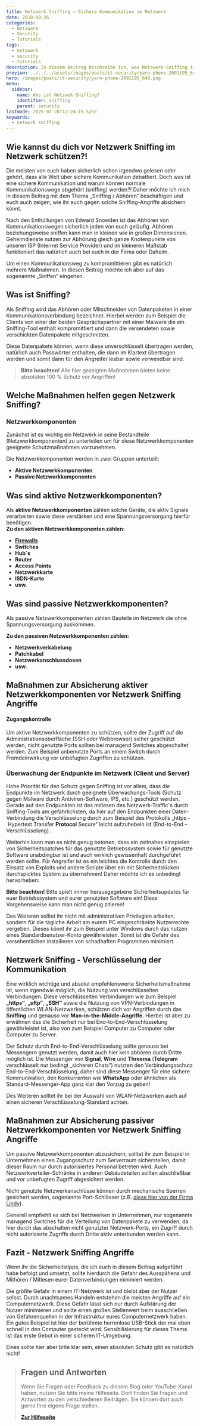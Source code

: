 ```yaml
---
title: Netzwerk Sniffing – Sichere Kommunikation im Netzwerk
date: 2018-08-26
categories:
  - Netzwerk
  - Security
  - Tutorials
tags:
  - netzwerk
  - security
  - tutorials
description: In diesem Beitrag beschreibe ich, was Netzwerk-Sniffing ist und wie man sich davor schützen kann.
preview: ../../../assets/images/posts/it-security/yarn-phone-2091195_640.png
hero: /images/posts/it-security/yarn-phone-2091195_640.png
menu:
  sidebar:
    name: Was ist Netzwek-Sniffing?
    identifier: sniffing
    parent: security
lastmode: 2025-07-28T12:24:15.525Z
keywords:
  - network sniffing
---
```


## Wie kannst du dich vor Netzwerk Sniffing im Netzwerk schützen?!

Die meisten von euch haben sicherlich schon irgendwo gelesen oder gehört, dass alle Welt über sichere Kommunikation debattiert. Doch was ist eine sichere Kommunikation und warum können normale Kommunikationswege abgehört (sniffing) werden?! Daher möchte ich mich in diesem Beitrag mit dem Thema „Sniffing / Abhören“ beschäftigen und euch auch zeigen, wie ihr euch gegen solche Sniffing-Angriffe absichern könnt.

Nach den Enthüllungen von Edward Snowden ist das Abhören von Kommunikationswegen sicherlich jeden von euch geläufig. Abhören beziehungsweise sniffen kann man in kleinen wie in großen Dimensionen. Geheimdienste nutzen zur Abhörung gleich ganze Knotenpunkte von unseren ISP (Internet Service Provider) und im kleineren Maßstab funktioniert das natürlich auch bei euch in der Firma oder Daheim.

Um einen Kommunikationsweg zu kompromittieren gibt es natürlich mehrere Maßnahmen. In diesen Beitrag möchte ich aber auf das sogenannte „Sniffen“ eingehen.

## Was ist Sniffing?

Als Sniffing wird das Abhören oder Mitschneiden von Datenpaketen in einer Kommunikationsverbindung bezeichnet. Hierbei werden zum Beispiel die Clients von einer der beiden Gesprächspartner mit einer Malware die ein Sniffing-Tool enthält kompromittiert und dann die versendeten sowie verschickten Datenpakete mitgeschnitten.

Diese Datenpakete können, wenn diese unverschlüsselt übertragen werden, natürlich auch Passwörter enthalten, die dann im Klartext übertragen werden und somit dann für den Angreifer lesbar sowie verwendbar sind.


> **Bitte beachten!** Alle hier gezeigten Maßnahmen bieten keine absoluten 100 % Schutz vor Angriffen!

## Welche Maßnahmen helfen gegen Netzwerk Sniffing?

### Netzwerkkomponenten

Zunächst ist es wichtig ein Netzwerk in seine Bestandteile (Netzwerkkomponenten) zu unterteilen um für diese Netzwerkkomponenten geeignete Schutzmaßnahmen vorzunehmen.

Die Netzwerkkomponenten werden in zwei Gruppen unterteilt:

- **Aktive Netzwerkkomponenten**
- **Passive Netzwerkkomponenten**

## Was sind aktive Netzwerkkomponenten?

Als **aktive Netzwerkkomponenten** zählen solche Geräte, die aktiv Signale verarbeiten sowie diese verstärken und eine Spannungsversorgung hierfür benötigen.  
**Zu den aktiven Netzwerkkomponenten zählen:** 

- [**Firewalls**](https://secure-bits.org/die-funktionsweise-einer-firewall/)
- **Switches**
- **Hub´s**
- **Router**
- **Access Points**
- **Netzwerkkarte**
- **ISDN-Karte**
- **usw.**

## Was sind passive Netzwerkkomponenten?

Als passive Netzwerkkomponenten zählen Bauteile im Netzwerk die ohne Spannungsversorgung auskommen.

**Zu den passiven Netzwerkkomponenten zählen:**

- **Netzwerkverkabelung**
- **Patchkabel**
- **Netzwerkanschlussdosen**
- **usw.**

## Maßnahmen zur Absicherung aktiver Netzwerkkomponenten vor Netzwerk Sniffing Angriffe

#### Zugangskontrolle

Um aktive Netzwerkkomponenten zu schützen, sollte der Zugriff auf die Administrationsoberfläche (SSH oder Webbrowser) sicher geschützt werden, nicht genutzte Ports sollten bei managend Switches abgeschaltet werden. Zum Beispiel unbenutzte Ports an einem Switch durch Fremdeinwirkung vor unbefugten Zugriffen zu schützen.

### Überwachung der Endpunkte im Netzwerk (Client und Server)

Hohe Priorität für den Schutz gegen Sniffing ist vor allem, dass die Endpunkte im Netzwerk durch geeignete Überwachungs-Tools (Schutz gegen Malware durch Antiviren-Software, IPS, etc.) geschützt werden. Gerade auf den Endpunkten ist das mitlesen des Netzwerk-Traffic´s durch Sniffing-Tools am gefährlichsten, da hier auf den Endpunkten einer Daten-Verbindung die Verschlüsselung durch zum Beispiel des Protokolls „https - Hypertext Transfer **Protocol** Secure“ leicht aufzuhebeln ist (End-to-End – Verschlüsselung).

Weiterhin kann man es nicht genug betonen, dass ein zeitnahes einspielen von Sicherheitspatches für das genutzte Betriebssystem sowie für genutzte Software unabdingbar ist und auch wirklich gewissenhaft durchgeführt werden sollte. Für Angreifer ist es ein leichtes die Kontrolle durch den Einsatz von Exploits und andere Scripte über ein mit Sicherheitslücken durchspicktes System zu übernehmen! Daher möchte ich es unbedingt hervorheben:

**Bitte beachten!** Bitte spielt immer herausgegebene Sicherheitsupdates für euer Betriebssystem und eurer genutzten Software ein! Diese Vorgehensweise kann man nicht genug zitieren! 

Des Weiteren solltet ihr nicht mit administrativen Privilegien arbeiten, sondern für die tägliche Arbeit am eurem PC eingeschränkte Nutzerrechte vergeben. Dieses könnt ihr zum Beispiel unter Windows durch das nutzen eines Standardbenutzer-Konto gewährleisten. Somit ist die Gefahr des versehentlichen installieren von schadhaften Programmen minimiert.

## Netzwerk Sniffing - Verschlüsselung der Kommunikation

Eine wirklich wichtige und absolut empfehlenswerte Sicherheitsmaßnahme ist, wenn irgendwie möglich, die Nutzung von verschlüsselten Verbindungen. Diese verschlüsselten Verbindungen wie zum Beispiel **„https“**, **„sftp“**, **„SSH“** sowie die Nutzung von VPN-Verbindungen in öffentlichen WLAN-Netzwerken, schützen dich vor Angriffen durch das **Sniffing** und genauso vor **Man-in-the-Middle-Angriffe**. Hierbei ist aber zu erwähnen das die Sicherheit nur bei End-to-End-Verschlüsselung gewährleistet ist, also von zum Beispiel Computer zu Computer oder Computer zu Server.

Der Schutz durch End-to-End-Verschlüsselung sollte genauso bei Messengern genutzt werden, damit auch hier kein abhören durch Dritte möglich ist. Die Messenger von **Signal**, **Wire** und **Threema** (**Telegram** verschlüsselt nur bedingt „sicheren Chats“) nutzten den Verbindungsschutz End-to-End-Verschlüsselung, daher sind diese Messenger für eine sichere Kommunikation, den Konkurrenten wie **WhatsApp** oder ähnlichen als Standard-Messenger-App ganz klar den Vorzug zu geben!

Des Weiteren solltet ihr bei der Auswahl von WLAN-Netzwerken auch auf einen sicheren Verschlüsselung-Standard achten. 

## Maßnahmen zur Absicherung passiver Netzwerkkomponenten vor Netzwerk Sniffing Angriffe

Um passive Netzwerkkomponenten abzusichern, solltet ihr zum Beispiel in Unternehmen einen Zugangsschutz zum Serverraum sicherstellen, damit dieser Raum nur durch autorisiertes Personal betreten wird. Auch Netzwerkverteiler-Schränke in anderen Gebäudeteilen sollten abschließbar und vor unbefugten Zugriff abgesichert werden.

Nicht genutzte Netzwerkanschlüsse können durch mechanische Sperren gesichert werden, sogenannte Port-Schlösser (z.B. [diese hier von der Firma Lindy](https://amzn.to/2wr1YQ9)).

Generell empfiehlt es sich bei Netzwerken in Unternehmen, nur sogenannte managend Switches für die Verteilung von Datenpakete zu verwenden, da hier durch das abschalten nicht genutzter Netzwerk-Ports, ein Zugriff durch nicht autorisierte Zugriffe durch Dritte aktiv unterbunden werden kann. 

## Fazit - Netzwerk Sniffing Angriffe

Wenn ihr die Sicherheitstipps, die ich euch in diesem Beitrag aufgeführt habe befolgt und umsetzt, sollte hierdurch die Gefahr des Ausspähens und Mithören / Mitlesen eurer Datenverbindungen minimiert werden. 

Die größte Gefahr in einem IT-Netzwerk ist und bleibt aber der Nutzer selbst. Durch unachtsames Handeln entstehen die meisten Angriffe auf ein Computernetzwerk. Diese Gefahr lässt sich nur durch Aufklärung der Nutzer minimieren und sollte einen großen Stellenwert beim ausschließen von Gefahrenquellen in der Infrastruktur eures Computernetzwerk haben. Ein gutes Beispiel ist hier der berühmte herrenlose USB-Stick der mal eben schnell in den Computer gesteckt wird. Sensibilisierung für dieses Thema ist das erste Gebot in einer sicheren IT-Umgebung.  

Eines sollte hier aber bitte klar sein, einen absoluten Schutz gibt es natürlich nicht!

<!-- FM:Snippet:Start data:{"id":"Help deutsch","fields":[]} -->
> ## Fragen und Antworten
>
> Wenn Sie Fragen oder Feedback zu diesem Blog oder YouTube-Kanal haben, nutzen Sie bitte meine Hilfeseite. Dort finden Sie Fragen und Antworten zu den verschiedenen Beiträgen. Sie können dort auch gerne Ihre eigene Frage stellen.
>
> [**Zur Hilfeseite**](https://ticket.secure-bits.org/help)
<!-- FM:Snippet:End -->


